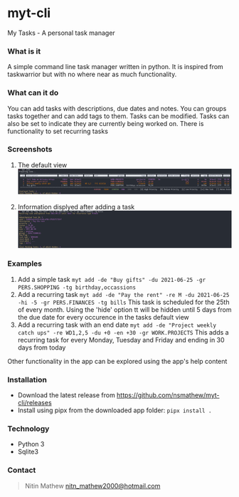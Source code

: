 # myt-cli
My Tasks - A personal task manager

### What is it
A simple command line task manager written in python. It is inspired from taskwarrior but with no where near as much functionality. 

### What can it do
You can add tasks with descriptions, due dates and notes. You can groups tasks together and can add tags to them. Tasks can be modified. Tasks can also be set to indicate they are currently being worked on. There is functionality to set recurring tasks

### Screenshots
1. The default view
![TaskView](/images/TaskView.png)
&nbsp;
2. Information displyed after adding a task
![TaskView](/images/TaskAdd.png)
### Examples
1. Add a simple task
`myt add -de "Buy gifts" -du 2021-06-25 -gr PERS.SHOPPING -tg birthday,occassions`
&nbsp;
1. Add a recurring task
`myt add -de "Pay the rent" -re M -du 2021-06-25 -hi -5 -gr PERS.FINANCES -tg bills`
This task is scheduled for the 25th of every month. Using the 'hide' option tt will be hidden until 5 days from the due date for every occurence in the tasks default view 
&nbsp;
1. Add a recurring task with an end date
`myt add -de "Project weekly catch ups" -re WD1,2,5 -du +0 -en +30 -gr WORK.PROJECTS`
This adds a recurring task for every Monday, Tuesday and Friday and ending in 30 days from today

Other functionality in the app can be explored using the app's help content
### Installation
* Download the latest release from https://github.com/nsmathew/myt-cli/releases
* Install using pipx from the downloaded app folder:
`pipx install .`

### Technology
* Python 3
* Sqlite3

### Contact
>Nitin Mathew
>nitn_mathew2000@hotmail.com